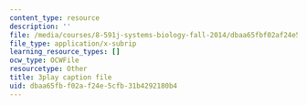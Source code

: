 ```yaml
---
content_type: resource
description: ''
file: /media/courses/8-591j-systems-biology-fall-2014/dbaa65fbf02af24e5cfb31b4292180b4_gc3O2sKIsX4.srt
file_type: application/x-subrip
learning_resource_types: []
ocw_type: OCWFile
resourcetype: Other
title: 3play caption file
uid: dbaa65fb-f02a-f24e-5cfb-31b4292180b4
---
```

